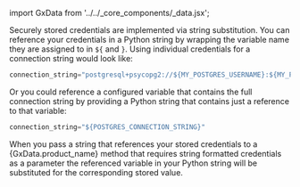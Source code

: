 import GxData from '../../_core_components/_data.jsx';

Securely stored credentials are implemented via string substitution.  You can reference your credentials in a Python string by wrapping the variable name they are assigned to in `${` and `}`.  Using individual credentials for a connection string would look like:

```python title="Python"
connection_string="postgresql+psycopg2://${MY_POSTGRES_USERNAME}:${MY_POSTGRES_PASSWORD}@${POSTGRES_HOST}:${POSTGRES_PORT}/${POSTGRES_DATABASE}",
```

Or you could reference a configured variable that contains the full connection string by providing a Python string that contains just a reference to that variable:

```python title="Python"
connection_string="${POSTGRES_CONNECTION_STRING}"
```

When you pass a string that references your stored credentials to a {GxData.product_name} method that requires string formatted credentials as a parameter the referenced variable in your Python string will be substituted for the corresponding stored value.
